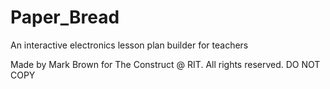 # Paper_Bread
An interactive electronics lesson plan builder for teachers

Made by Mark Brown for The Construct @ RIT. All rights reserved. DO NOT COPY
